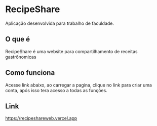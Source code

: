 # RecipeShare

Aplicação desenvolvida para trabalho de faculdade.

## O que é

RecipeShare é uma website para compartilhamento de receitas gastrônomicas

## Como funciona

Acesse link abaixo, ao carregar a pagina, clique no link para criar uma conta, após isso tera acesso a todas as funções.

## Link

https://recipeshareweb.vercel.app
